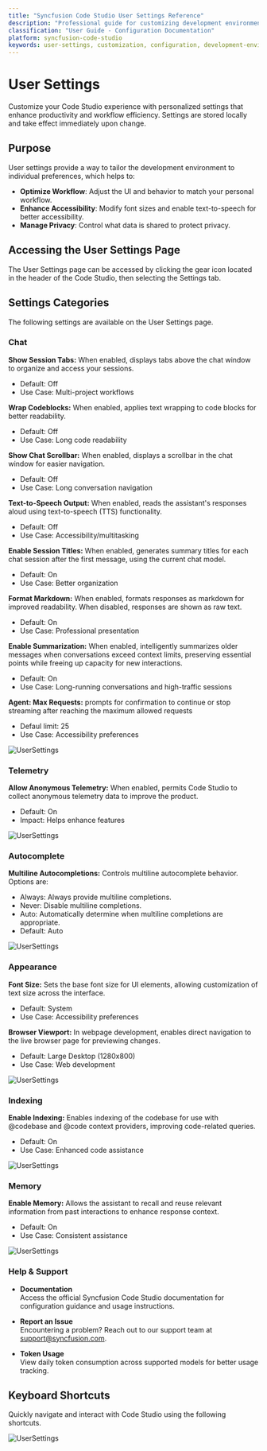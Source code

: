```yaml
---
title: "Syncfusion Code Studio User Settings Reference"
description: "Professional guide for customizing development environment settings and optimizing workflow efficiency"
classification: "User Guide - Configuration Documentation"
platform: syncfusion-code-studio
keywords: user-settings, customization, configuration, development-environment, workflow-optimization
---
```


# User Settings

Customize your Code Studio experience with personalized settings that enhance productivity and workflow efficiency. Settings are stored locally and take effect immediately upon change.

## Purpose

User settings provide a way to tailor the development environment to individual preferences, which helps to:

- **Optimize Workflow**: Adjust the UI and behavior to match your personal workflow.
- **Enhance Accessibility**: Modify font sizes and enable text-to-speech for better accessibility.
- **Manage Privacy**: Control what data is shared to protect privacy.

## Accessing the User Settings Page

The User Settings page can be accessed by clicking the gear icon located in the header of the Code Studio, then selecting the Settings tab.



## Settings Categories

The following settings are available on the User Settings page.


### Chat

**Show Session Tabs:** When enabled, displays tabs above the chat window to organize and access your sessions.
  - Default: Off
  - Use Case: Multi-project workflows

**Wrap Codeblocks:** When enabled, applies text wrapping to code blocks for better readability.
  - Default: Off
  - Use Case: Long code readability

**Show Chat Scrollbar:** When enabled, displays a scrollbar in the chat window for easier navigation.
  - Default: Off
  - Use Case: Long conversation navigation

**Text-to-Speech Output:** When enabled, reads the assistant's responses aloud using text-to-speech (TTS) functionality.
  - Default: Off
  - Use Case: Accessibility/multitasking

**Enable Session Titles:** When enabled, generates summary titles for each chat session after the first message, using the current chat model.
  - Default: On
  - Use Case: Better organization

**Format Markdown:** When enabled, formats responses as markdown for improved readability. When disabled, responses are shown as raw text.
  - Default: On
  - Use Case: Professional presentation

**Enable Summarization:** When enabled, intelligently summarizes older messages when conversations exceed context limits, preserving essential points while freeing up capacity for new interactions.
  - Default: On
  - Use Case: Long-running conversations and high-traffic sessions

**Agent: Max Requests:** prompts for confirmation to continue or stop streaming after reaching the maximum allowed requests
  - Defaul limit: 25
  - Use Case: Accessibility preferences

<img src="../reference-images/settings2.png" alt="UserSettings" >

### Telemetry

**Allow Anonymous Telemetry:** When enabled, permits Code Studio to collect anonymous telemetry data to improve the product.
  - Default: On
  - Impact: Helps enhance features

<img src="../reference-images/settings3.png" alt="UserSettings" >

### Autocomplete

**Multiline Autocompletions:** Controls multiline autocomplete behavior. Options are:
  - Always: Always provide multiline completions.
  - Never: Disable multiline completions.
  - Auto: Automatically determine when multiline completions are appropriate.
  - Default: Auto

<img src="../reference-images/settings4.png" alt="UserSettings" >

### Appearance

**Font Size:** Sets the base font size for UI elements, allowing customization of text size across the interface.
  - Default: System
  - Use Case: Accessibility preferences

**Browser Viewport:** In webpage development, enables direct navigation to the live browser page for previewing changes.
  - Default: Large Desktop (1280x800)
  - Use Case: Web development

<img src="../reference-images/settings5.png" alt="UserSettings" >

### Indexing

**Enable Indexing:** Enables indexing of the codebase for use with @codebase and @code context providers, improving code-related queries.
  - Default: On
  - Use Case: Enhanced code assistance

<img src="../reference-images/settings6.png" alt="UserSettings" >

### Memory

**Enable Memory:** Allows the assistant to recall and reuse relevant information from past interactions to enhance response context.
  - Default: On
  - Use Case: Consistent assistance

<img src="../reference-images/settings7.png" alt="UserSettings" >

### Help & Support

- **Documentation**  
  Access the official Syncfusion Code Studio documentation for configuration guidance and usage instructions.

- **Report an Issue**  
  Encountering a problem? Reach out to our support team at [support@syncfusion.com](https://support.syncfusion.com).

- **Token Usage**  
  View daily token consumption across supported models for better usage tracking.

## Keyboard Shortcuts

Quickly navigate and interact with Code Studio using the following shortcuts.

<img src="../reference-images/settings8.png" alt="UserSettings" >